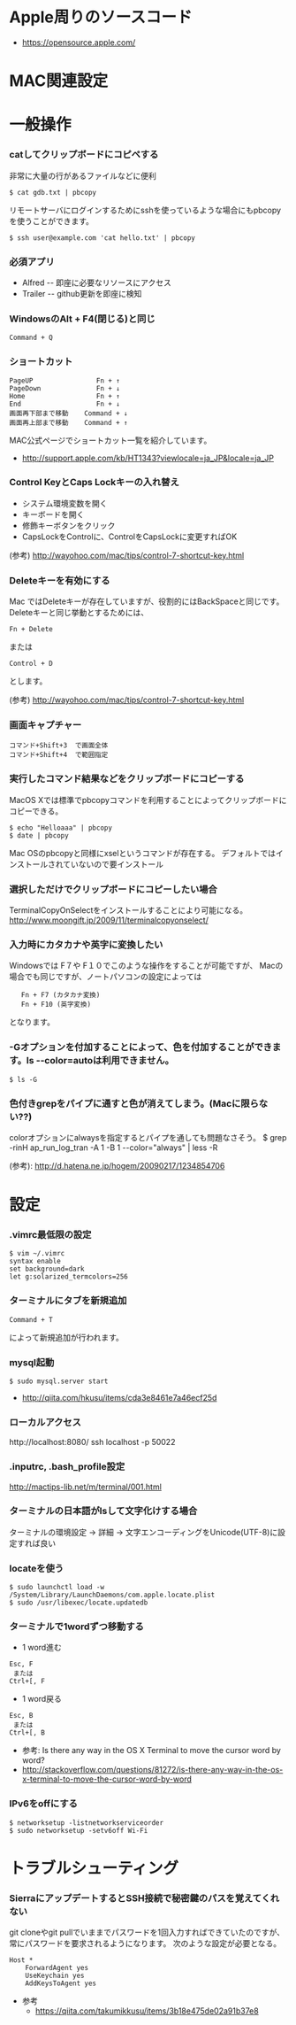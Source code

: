 
# Apple周りのソースコード
- https://opensource.apple.com/

# MAC関連設定

# 一般操作

### catしてクリップボードにコピペする
非常に大量の行があるファイルなどに便利
```
$ cat gdb.txt | pbcopy
```

リモートサーバにログインするためにsshを使っているような場合にもpbcopyを使うことができます。
```
$ ssh user@example.com 'cat hello.txt' | pbcopy
```

### 必須アプリ
- Alfred
-- 即座に必要なリソースにアクセス
- Trailer
-- github更新を即座に検知

### WindowsのAlt + F4(閉じる)と同じ
```
Command + Q
```

### ショートカット
```
PageUP                Fn + ↑
PageDown              Fn + ↓
Home                  Fn + ↑
End                   Fn + ↓ 
画面再下部まで移動    Command + ↓
画面再上部まで移動    Command + ↑
```

MAC公式ページでショートカット一覧を紹介しています。
- http://support.apple.com/kb/HT1343?viewlocale=ja_JP&locale=ja_JP

### Control KeyとCaps Lockキーの入れ替え
- システム環境変数を開く
- キーボードを開く
- 修飾キーボタンをクリック
- CapsLockをControlに、ControlをCapsLockに変更すればOK

(参考)  http://wayohoo.com/mac/tips/control-7-shortcut-key.html

### Deleteキーを有効にする
Mac ではDeleteキーが存在していますが、役割的にはBackSpaceと同じです。
Deleteキーと同じ挙動とするためには、
```
Fn + Delete
```
または
```
Control + D
```
とします。

(参考) http://wayohoo.com/mac/tips/control-7-shortcut-key.html

### 画面キャプチャー
```
コマンド+Shift+3  で画面全体
コマンド+Shift+4  で範囲指定
```

### 実行したコマンド結果などをクリップボードにコピーする
MacOS Xでは標準でpbcopyコマンドを利用することによってクリップボードにコピーできる。
```
$ echo "Helloaaa" | pbcopy
$ date | pbcopy
```

Mac OSのpbcopyと同様にxselというコマンドが存在する。
デフォルトではインストールされていないので要インストール

### 選択しただけでクリップボードにコピーしたい場合
TerminalCopyOnSelectをインストールすることにより可能になる。
http://www.moongift.jp/2009/11/terminalcopyonselect/

### 入力時にカタカナや英字に変換したい
Windowsでは F７や F１０でこのような操作をすることが可能ですが、
Macの場合でも同じですが、ノートパソコンの設定によっては
```
   Fn + F7 (カタカナ変換)
   Fn + F10 (英字変換)
```
となります。

### -Gオプションを付加することによって、色を付加することができます。ls --color=autoは利用できません。
```
$ ls -G 
```

### 色付きgrepをパイプに通すと色が消えてしまう。(Macに限らない??)
colorオプションにalwaysを指定するとパイプを通しても問題なさそう。
$ grep -rinH ap_run_log_tran -A 1 -B 1 --color="always" | less -R

(参考): http://d.hatena.ne.jp/hogem/20090217/1234854706


# 設定
### .vimrc最低限の設定
```
$ vim ~/.vimrc
syntax enable
set background=dark
let g:solarized_termcolors=256
```

### ターミナルにタブを新規追加
```
Command + T
```
によって新規追加が行われます。

### mysql起動
```
$ sudo mysql.server start
```
- http://qiita.com/hkusu/items/cda3e8461e7a46ecf25d

### ️ローカルアクセス
http://localhost:8080/
ssh localhost -p 50022

### ️.inputrc, .bash_profile設定
http://mactips-lib.net/m/terminal/001.html

### ️ターミナルの日本語がlsして文字化けする場合
ターミナルの環境設定 -> 詳細 -> 文字エンコーディングをUnicode(UTF-8)に設定すれば良い

### locateを使う
```
$ sudo launchctl load -w /System/Library/LaunchDaemons/com.apple.locate.plist
$ sudo /usr/libexec/locate.updatedb
```

### ターミナルで1wordずつ移動する
- 1 word進む
```
Esc, F
 または
Ctrl+[, F
```
- 1 word戻る
```
Esc, B
 または
Ctrl+[, B
```

- 参考: Is there any way in the OS X Terminal to move the cursor word by word?
 - http://stackoverflow.com/questions/81272/is-there-any-way-in-the-os-x-terminal-to-move-the-cursor-word-by-word

### IPv6をoffにする
```
$ networksetup -listnetworkserviceorder
$ sudo networksetup -setv6off Wi-Fi
```

# トラブルシューティング

### SierraにアップデートするとSSH接続で秘密鍵のパスを覚えてくれない
git cloneやgit pullでいままでパスワードを1回入力すればできていたのですが、常にパスワードを要求されるようになります。
次のような設定が必要となる。
```
Host *
	ForwardAgent yes
	UseKeychain yes
	AddKeysToAgent yes
```

- 参考
  - https://qiita.com/takumikkusu/items/3b18e475de02a91b37e8
